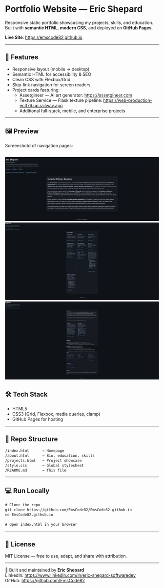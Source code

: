 # Portfolio Website — Eric Shepard

Responsive static portfolio showcasing my projects, skills, and education.  
Built with **semantic HTML**, **modern CSS**, and deployed on **GitHub Pages**.

**Live Site**: https://emscode82.github.io

---

## 🚀 Features
- Responsive layout (mobile → desktop)
- Semantic HTML for accessibility & SEO
- Clean CSS with Flexbox/Grid
- Skip-link navigation for screen readers
- Project cards featuring:
  - Assetgineer — AI art generator: https://assetgineer.com
  - Texture Service — Flask texture pipeline: https://web-production-ec376.up.railway.app
  - Additional full-stack, mobile, and enterprise projects

---

## 🖼 Preview
Screenshotd of navigation pages:

![Portfolio Screenshot](screenshot.png)
![Projects Screenshot](screenshot1.png)
![About Screenshot](screenshot2.png)
---

## 🛠 Tech Stack
- HTML5
- CSS3 (Grid, Flexbox, media queries, clamp)
- GitHub Pages for hosting

---

## 📂 Repo Structure
    /index.html      → Homepage
    /about.html      → Bio, education, skills
    /projects.html   → Project showcase
    /style.css       → Global stylesheet
    /README.md       → This file

---

## 💻 Run Locally
    # Clone the repo
    git clone https://github.com/EmsCode82/EmsCode82.github.io
    cd EmsCode82.github.io

    # Open index.html in your browser

---

## 📜 License
MIT License — free to use, adapt, and share with attribution.

---

👋 Built and maintained by **Eric Shepard**  
LinkedIn: https://www.linkedin.com/in/eric-shepard-softwaredev  
GitHub: https://github.com/EmsCode82
